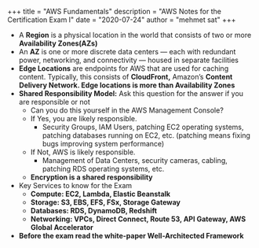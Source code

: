 +++
title = "AWS Fundamentals"
description = "AWS Notes for the Certification Exam I"
date = "2020-07-24"
author = "mehmet sat"
+++


- A **Region** is a physical location in the world that consists of two or more **Availability Zones(AZs)**
- An **AZ** is one or more discrete data centers — each with redundant power, networking, and connectivity — housed in separate facilities
- **Edge Locations**  are endpoints for AWS that are used for caching content. Typically, this consists of **CloudFront,** Amazon’s **Content Delivery Network. Edge locations is more than Availability Zones**
- **Shared Responsibility Model:** Ask this question for the answer if you are responsible or not
    - Can you do this yourself in the AWS Management Console?
    - If Yes, you are likely responsible.
        - Security Groups, IAM Users, patching EC2 operating systems, patching databases running on EC2, etc. (patching means fixing bugs improving system performance)
    - If Not, AWS is likely responsible.
        - Management of Data Centers, security cameras, cabling, patching RDS operating systems, etc.
    - **Encryption is a shared responsibility**
- Key Services to know for the Exam
    - **Compute: EC2, Lambda, Elastic Beanstalk**
    - **Storage: S3, EBS, EFS, FSx, Storage Gateway**
    - **Databases: RDS, DynamoDB, Redshift**
    - **Networking: VPCs, Direct Connect, Route 53, API Gateway, AWS Global Accelerator**
- **Before the exam read the white-paper Well-Architected Framework**
